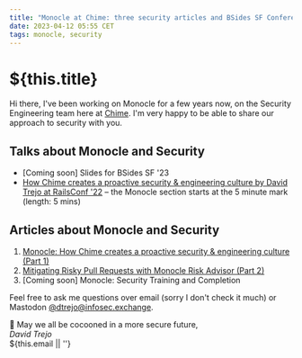 ```yaml
---
title: "Monocle at Chime: three security articles and BSides SF Conference slides"
date: 2023-04-12 05:55 CET
tags: monocle, security
---
```

# ${this.title}

Hi there, 
I've been working on Monocle for a few years now, on the Security Engineering team here at [Chime](https://www.chime.com).
I'm very happy to be able to share our approach to security with you.

## Talks about Monocle and Security
- [Coming soon] Slides for BSides SF '23
- [How Chime creates a proactive security & engineering culture by David Trejo at RailsConf '22](https://www.youtube.com/watch?v=TmRyZ7FB-HA) – the Monocle section starts at the 5 minute mark (length: 5 mins)

## Articles about Monocle and Security
1. [Monocle: How Chime creates a proactive security & engineering culture (Part 1)](https://medium.com/life-at-chime/monocle-how-chime-creates-a-proactive-security-engineering-culture-part-1-dedd3846127f)
2. [Mitigating Risky Pull Requests with Monocle Risk Advisor (Part 2)](https://medium.com/life-at-chime/mitigating-risky-pull-requests-with-monocle-risk-advisor-part-2-7013e1485bf2)
3. [Coming soon] Monocle: Security Training and Completion

Feel free to ask me questions over email (sorry I don't check it much) or Mastodon [@dtrejo@infosec.exchange](https://infosec.exchange/@dtrejo).

🥂 May we all be cocooned in a more secure future,  
_David Trejo_  
${this.email || ''}
